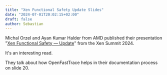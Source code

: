 ```yaml
---
title: "Xen Functional Safety Update Slides"
date: "2024-07-01T20:02:15+02:00"
draft: false
author: Sebastian
---
```


Michal Orzel and Ayan Kumar Halder from AMD published their presentation "[Xen Functional Safety — Update](https://www.slideshare.net/slideshow/using-xen-hypervisor-for-functional-safety/269563052)" from the Xen Summit 2024.

It's an interesting read.

They talk about how OpenFastTrace helps in their documentation process on slide 20. 